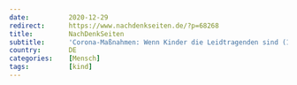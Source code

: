 ```yaml
---
date:          2020-12-29
redirect:      https://www.nachdenkseiten.de/?p=68268
title:         NachDenkSeiten
subtitle:      'Corona-Maßnahmen: Wenn Kinder die Leidtragenden sind (1/2)'
country:       DE
categories:    [Mensch]
tags:          [kind]
---
```

